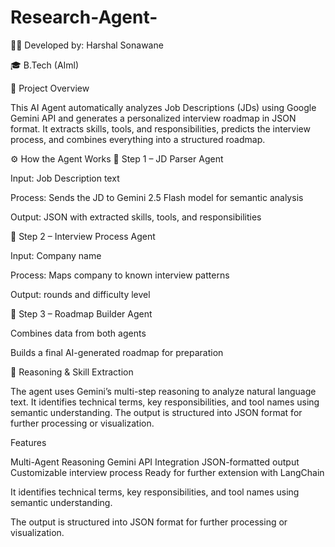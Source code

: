 # Research-Agent-

👨‍💻 Developed by: Harshal Sonawane

🎓 B.Tech (AIml)

📘 Project Overview

This AI Agent automatically analyzes Job Descriptions (JDs) using Google Gemini API and generates a personalized interview roadmap in JSON format.
It extracts skills, tools, and responsibilities, predicts the interview process, and combines everything into a structured roadmap.

⚙️ How the Agent Works
🧩 Step 1 – JD Parser Agent

Input: Job Description text

Process: Sends the JD to Gemini 2.5 Flash model for semantic analysis

Output: JSON with extracted skills, tools, and responsibilities

🧩 Step 2 – Interview Process Agent

Input: Company name

Process: Maps company to known interview patterns

Output: rounds and difficulty level

🧩 Step 3 – Roadmap Builder Agent

Combines data from both agents

Builds a final AI-generated roadmap for preparation

🧠 Reasoning & Skill Extraction

The agent uses Gemini’s multi-step reasoning to analyze natural language text.
It identifies technical terms, key responsibilities, and tool names using semantic understanding.
The output is structured into JSON format for further processing or visualization.

Features

Multi-Agent Reasoning
Gemini API Integration
JSON-formatted output
Customizable interview process
Ready for further extension with LangChain







It identifies technical terms, key responsibilities, and tool names using semantic understanding.

The output is structured into JSON format for further processing or visualization.
